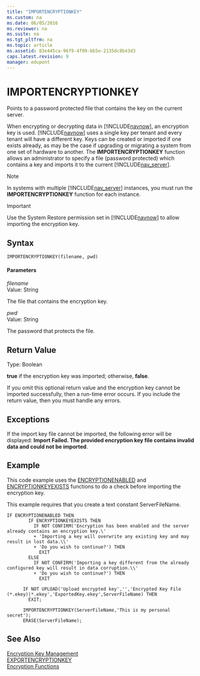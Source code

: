 ```yaml
---
title: "IMPORTENCRYPTIONKEY"
ms.custom: na
ms.date: 06/05/2016
ms.reviewer: na
ms.suite: na
ms.tgt_pltfrm: na
ms.topic: article
ms.assetid: 83e445ca-96f9-4f09-bb5e-2135dc8b43d3
caps.latest.revision: 9
manager: edupont
---
```

# IMPORTENCRYPTIONKEY
Points to a password protected file that contains the key on the current server.  
  
 When encrypting or decrypting data in [!INCLUDE[navnow](../dynamics-nav/includes/navnow_md.md)], an encryption key is used. [!INCLUDE[navnow](../dynamics-nav/includes/navnow_md.md)] uses a single key per tenant and every tenant will have a different key. Keys can be created or imported if one exists already, as may be the case if upgrading or migrating a system from one set of hardware to another. The **IMPORTENCRYPTIONKEY** function allows an administrator to specify a file \(password protected\) which contains a key and imports it to the current [!INCLUDE[nav_server](../dynamics-nav/includes/nav_server_md.md)].  
  
> [!NOTE]  
>  In systems with multiple [!INCLUDE[nav_server](../dynamics-nav/includes/nav_server_md.md)] instances, you must run the **IMPORTENCRYPTIONKEY** function for each instance.  
  
> [!IMPORTANT]  
>  Use the System Restore permission set in [!INCLUDE[navnow](../dynamics-nav/includes/navnow_md.md)] to allow importing the encryption key.  
  
## Syntax  
  
```  
IMPORTENCRYPTIONKEY(filename, pwd)  
```  
  
#### Parameters  
 *filename*  
 Value: String  
  
 The file that contains the encryption key.  
  
 *pwd*  
 Value: String  
  
 The password that protects the file.  
  
## Return Value  
 Type: Boolean  
  
 **true** if the encryption key was imported; otherwise, **false**.  
  
 If you omit this optional return value and the encryption key cannot be imported successfully, then a run\-time error occurs. If you include the return value, then you must handle any errors.  
  
## Exceptions  
 If the import key file cannot be imported, the following error will be displayed: **Import Failed. The provided encryption key file contains invalid data and could not be imported**.  
  
## Example  
 This code example uses the [ENCRYPTIONENABLED](../dynamics-nav/ENCRYPTIONENABLED.md) and [ENCRYPTIONKEYEXISTS](../dynamics-nav/ENCRYPTIONKEYEXISTS.md) functions to do a check before importing the encryption key.  
  
 This example requires that you create a text constant ServerFileName.  
  
```  
IF ENCRYPTIONENABLED THEN  
        IF ENCRYPTIONKEYEXISTS THEN  
          IF NOT CONFIRM('Encryption has been enabled and the server already contains an encryption key.\'  
          + 'Importing a key will overwrite any existing key and may result in lost data.\\'  
          + 'Do you wish to continue?') THEN  
            EXIT  
        ELSE  
          IF NOT CONFIRM('Importing a key different from the already configured key will result in data corruption.\\'  
          + 'Do you wish to continue?') THEN  
            EXIT  
  
      IF NOT UPLOAD('Upload encrypted key','','Encrypted Key File (*.ekey)|*.ekey','ExportedKey.ekey',ServerFileName) THEN  
        EXIT;  
  
      IMPORTENCRYPTIONKEY(ServerFileName,'This is my personal secret');  
      ERASE(ServerFileName);  
```  
  
## See Also  
 [Encryption Key Management](../dynamics-nav/Encryption-Key-Management.md)   
 [EXPORTENCRYPTIONKEY](../dynamics-nav/EXPORTENCRYPTIONKEY.md)   
 [Encryption Functions](../dynamics-nav/Encryption-Functions.md)